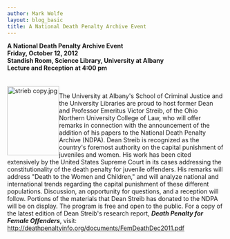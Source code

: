 ```yaml
---
author: Mark Wolfe
layout: blog_basic
title: A National Death Penalty Archive Event
---
```

<div class="entry-body">
<p><strong>A National Death Penalty Archive Event<br/>
Friday, October 12, 2012<br/>
Standish Room, Science Library, University at Albany <br/>
Lecture and Reception at 4:00 pm</strong><br/>
<br/><br/>
<img alt="strieb copy.jpg" height="160" src="{{ site.url }}/posts-img/strieb%20copy.jpg" style="float: left; margin: 0 0px 0px 0;" width="120"/></p>
<p>The University at Albany's School of Criminal Justice and the University Libraries are proud to host former Dean and Professor Emeritus Victor Streib, of the Ohio Northern University College of Law, who will offer remarks in connection with the announcement of the addition of his papers to the National Death Penalty Archive (NDPA).  Dean Streib is recognized as the country's foremost authority on the capital punishment of juveniles and women.  His work has been cited extensively by the United States Supreme Court in its cases addressing the constitutionality of the death penalty for juvenile offenders.  His remarks will address "Death to the Women and Children," and will analyze national and international trends regarding the capital punishment of these different populations.  Discussion, an opportunity for questions, and a reception will follow.  Portions of the materials that Dean Streib has donated to the NDPA will be on display.  The program is free and open to the public.  For a copy of the latest edition of Dean Streib's research report, <em><strong>Death Penalty for Female Offenders</strong></em>, visit: <a href="http://deathpenaltyinfo.org/documents/FemDeathDec2011.pdf">http://deathpenaltyinfo.org/documents/FemDeathDec2011.pdf</a><br/>
</p>
</div>